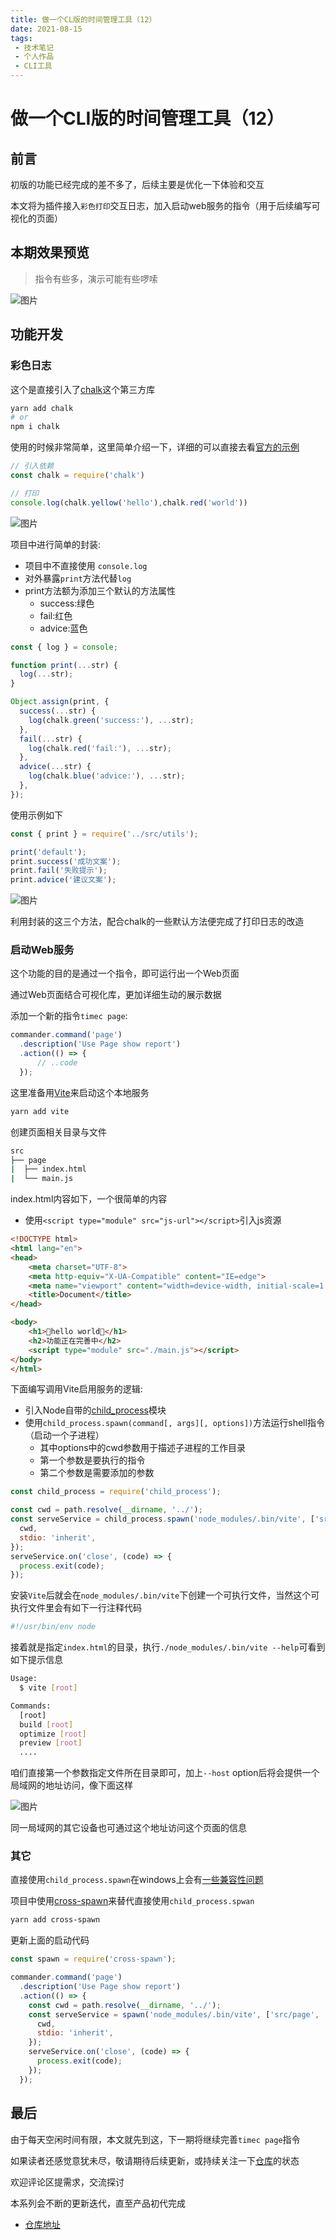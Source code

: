```yaml
---
title: 做一个CL版的时间管理工具（12）
date: 2021-08-15
tags:
 - 技术笔记
 - 个人作品
 - CLI工具
---
```

# 做一个CLI版的时间管理工具（12）

## 前言
初版的功能已经完成的差不多了，后续主要是优化一下体验和交互

本文将为插件接入`彩色打印`交互日志，加入启动web服务的指令（用于后续编写可视化的页面）

## 本期效果预览
>指令有些多，演示可能有些啰嗦

![图片](./time-tools-12/MTYyOTAzMzQyMjQ0OQ==timec12.gif?s1=https%3A//img.cdn.sugarat.top/mdImg/MTYyOTAzMzQyMjQ0OQ%3D%3Dtimec12.gif)

## 功能开发
### 彩色日志
这个是直接引入了[chalk](https://github.com/chalk/chalk)这个第三方库

```sh
yarn add chalk
# or
npm i chalk
```

使用的时候非常简单，这里简单介绍一下，详细的可以直接去看[官方的示例](https://github.com/chalk/chalk/blob/main/readme.md)
```js
// 引入依赖
const chalk = require('chalk')

// 打印
console.log(chalk.yellow('hello'),chalk.red('world'))
```
![图片](./time-tools-12/MTYyOTAzMzYyNTg5NQ==629033625895.png?s1=https%3A//img.cdn.sugarat.top/mdImg/MTYyOTAzMzYyNTg5NQ%3D%3D629033625895)

项目中进行简单的封装:
* 项目中不直接使用 `console.log`
* 对外暴露`print`方法代替`log`
* print方法额为添加三个默认的方法属性
  * success:绿色
  * fail:红色
  * advice:蓝色
```js
const { log } = console;

function print(...str) {
  log(...str);
}

Object.assign(print, {
  success(...str) {
    log(chalk.green('success:'), ...str);
  },
  fail(...str) {
    log(chalk.red('fail:'), ...str);
  },
  advice(...str) {
    log(chalk.blue('advice:'), ...str);
  },
});
```
使用示例如下
```js
const { print } = require('../src/utils');

print('default');
print.success('成功文案');
print.fail('失败提示');
print.advice('建议文案');
```
![图片](./time-tools-12/MTYyOTAzMzkyMDI0Mg==629033920242.png?s1=https%3A//img.cdn.sugarat.top/mdImg/MTYyOTAzMzkyMDI0Mg%3D%3D629033920242)

利用封装的这三个方法，配合chalk的一些默认方法便完成了打印日志的改造

### 启动Web服务
这个功能的目的是通过一个指令，即可运行出一个Web页面

通过Web页面结合可视化库，更加详细生动的展示数据

添加一个新的指令`timec page`:

```js
commander.command('page')
  .description('Use Page show report')
  .action(() => {
      // ..code
  });
```
这里准备用[Vite](https://vitejs.dev/)来启动这个本地服务

```sh
yarn add vite
```

创建页面相关目录与文件
```sh
src
├── page
|  ├── index.html
|  └── main.js
```
index.html内容如下，一个很简单的内容
* 使用`<script type="module" src="js-url"></script>`引入js资源

```html
<!DOCTYPE html>
<html lang="en">
<head>
    <meta charset="UTF-8">
    <meta http-equiv="X-UA-Compatible" content="IE=edge">
    <meta name="viewport" content="width=device-width, initial-scale=1.0">
    <title>Document</title>
</head>

<body>
    <h1>🚀hello world🚀</h1>
    <h2>功能正在完善中</h2>
    <script type="module" src="./main.js"></script>
</body>
</html>
```
下面编写调用Vite启用服务的逻辑:
* 引入Node自带的[child_process](http://nodejs.cn/api/child_process.html)模块
* 使用`child_process.spawn(command[, args][, options])`方法运行shell指令（启动一个子进程）
  * 其中options中的cwd参数用于描述子进程的工作目录
  * 第一个参数是要执行的指令
  * 第二个参数是需要添加的参数
```js
const child_process = require('child_process');

const cwd = path.resolve(__dirname, '../');
const serveService = child_process.spawn('node_modules/.bin/vite', ['src/page', '--host'], {
  cwd,
  stdio: 'inherit',
});
serveService.on('close', (code) => {
  process.exit(code);
});
```
安装`Vite`后就会在`node_modules/.bin/vite`下创建一个可执行文件，当然这个可执行文件里会有如下一行注释代码

```sh
#!/usr/bin/env node
```

接着就是指定`index.html`的目录，执行`./node_modules/.bin/vite --help`可看到如下提示信息
```sh
Usage:
  $ vite [root]

Commands:
  [root]           
  build [root]     
  optimize [root]  
  preview [root]
  ....
```
咱们直接第一个参数指定文件所在目录即可，加上`--host` option后将会提供一个局域网的地址访问，像下面这样

![图片](./time-tools-12/MTYyOTAzNjc5Nzg4OA==629036797888.png?s1=https%3A//img.cdn.sugarat.top/mdImg/MTYyOTAzNjc5Nzg4OA%3D%3D629036797888)

同一局域网的其它设备也可通过这个地址访问这个页面的信息

### 其它
直接使用`child_process.spawn`在windows上会有[一些兼容性问题](https://github.com/moxystudio/node-cross-spawn)

项目中使用[cross-spawn](https://github.com/moxystudio/node-cross-spawn)来替代直接使用`child_process.spwan`

```sh
yarn add cross-spawn
```

更新上面的启动代码
```js
const spawn = require('cross-spawn');

commander.command('page')
  .description('Use Page show report')
  .action(() => {
    const cwd = path.resolve(__dirname, '../');
    const serveService = spawn('node_modules/.bin/vite', ['src/page', '--host'], {
      cwd,
      stdio: 'inherit',
    });
    serveService.on('close', (code) => {
      process.exit(code);
    });
  });
```
## 最后
由于每天空闲时间有限，本文就先到这，下一期将继续完善`timec page`指令

如果读者还感觉意犹未尽，敬请期待后续更新，或持续关注一下[仓库](https://github.com/ATQQ/time-control)的状态

欢迎评论区提需求，交流探讨

本系列会不断的更新迭代，直至产品初代完成

* [仓库地址](https://github.com/ATQQ/time-control)

